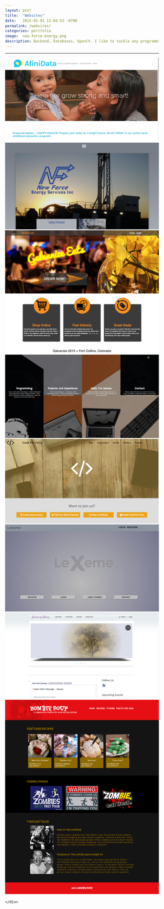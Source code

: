 ```yaml
---
layout: post
title:  "Websites"
date:   2015-02-01 12:04:53 -0700
permalink: /websites/
categories: portfolio
image:	new-force-energy.png
description: Backend, Databases, OpenCV. I like to tackle any programming problem and learn new tech. But I enjoy the front-end user experience the most. Being creative, awesome CSS, and making functional eye-candy is something I could do every day.
---
```


<div class="row">
	<div class="col-xs-12 col-sm-12 col-md-9 col-md-offset-1 col-lg-9 col-lg-offset-1">
		<hr/>
		<div class="col-xs-6 col-sm-6 col-md-6 col-lg-6">
			<a href="/afinidata/"><img class="repeating-post-image" src="/assets/images/afinidata.png"/></a>
			<a href="/new-force-energy/"><img class="repeating-post-image" src="/assets/images/new-force-energy.png"/></a>
			<a href="https://gschool-eats-jeremy.firebaseapp.com/"><img class="repeating-post-image" src="/assets/images/galvanize-eats.png"/></a>
			<a href="https://lexeme.tech/"><img class="repeating-post-image" src="/assets/images/portfolio-example.png"/></a>
		</div>
		<div class="col-xs-6 col-sm-6 col-md-6 col-lg-6">
			<a href="/code-for-foco/"><img class="repeating-post-image" src="/assets/images/code-for-foco.png"/></a>
			<a href="https://lexeme.tech/"><img class="repeating-post-image" src="/assets/images/lexeme-tech.png"/></a>
			<a href="https://crossofglorydenver.org/"><img class="repeating-post-image" src="/assets/images/cross-of-glory.png"/></a>
			<a href="/zombie-soup/"><img class="repeating-post-image" src="/assets/images/zombie-soup.png"/></a>
		</div>
		
	</div>
</div>
